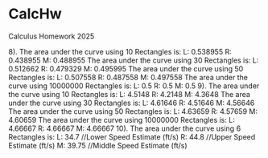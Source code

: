 # CalcHw
Calculus Homework 2025

8). 
The area under the curve using 10 Rectangles is: 
 L: 0.538955
 R: 0.438955
 M: 0.488955
The area under the curve using 30 Rectangles is: 
 L: 0.512662
 R: 0.479329
 M: 0.495995
The area under the curve using 50 Rectangles is: 
 L: 0.507558
 R: 0.487558
 M: 0.497558
The area under the curve using 10000000 Rectangles is: 
 L: 0.5
 R: 0.5
 M: 0.5
9).
The area under the curve using 10 Rectangles is: 
 L: 4.5148
 R: 4.2148
 M: 4.3648
The area under the curve using 30 Rectangles is: 
 L: 4.61646
 R: 4.51646
 M: 4.56646
The area under the curve using 50 Rectangles is: 
 L: 4.63659
 R: 4.57659
 M: 4.60659
The area under the curve using 10000000 Rectangles is: 
 L: 4.66667
 R: 4.66667
 M: 4.66667
10).
The area under the curve using 6 Rectangles is: 
 L: 34.7 //Lower Speed Estimate (ft/s)
 R: 44.8 //Upper Speed Estimate (ft/s)
 M: 39.75 //Middle Speed Estimate (ft/s)

